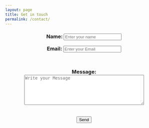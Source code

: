 ```yaml
---
layout: page
title: Get in touch
permalink: /contact/
---
```



<form
  action="https://formspree.io/pruzoth@gmail.com"
  method="POST"
  >
 <h3><p><center><label >
    Name: 
    <input type="text" name="name" placeholder="Enter your name">
  </label> </center></p>
  <p>
  <center><label>
   Email: 
    <input type="email" name="_replyto" placeholder="Enter your Email" >
  </label></center></p>
  <p>
    <br>
  <label>
    <center>Message:</center>
    <center><textarea name="message" placeholder="Write your Message" rows="6" cols="45"></textarea></center>
  </label>
</p>
<br>
  <center><input type="submit" value="Send"></center>
</h3>
</form>







